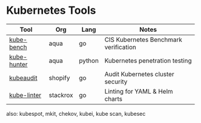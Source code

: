 # Kubernetes Tools 
| Tool | Org | Lang | Notes | 
| --- | --- | --- | -- | 
| [kube-bench](https://github.com/aquasecurity/kube-bench) | aqua | go |  CIS Kubernetes Benchmark verification | 
| [kube-hunter](https://kube-hunter.aquasec.com/)  | aqua | python | Kubernetes penetration testing |  
| [kubeaudit](https://github.com/Shopify/kubeaudit) | shopify | go | Audit Kubernetes cluster security | 
| [kube-linter](https://github.com/stackrox/kube-linter) | stackrox | go | Linting for YAML & Helm charts | 

also: kubespot, mkit, chekov, kubei, kube scan, kubesec
